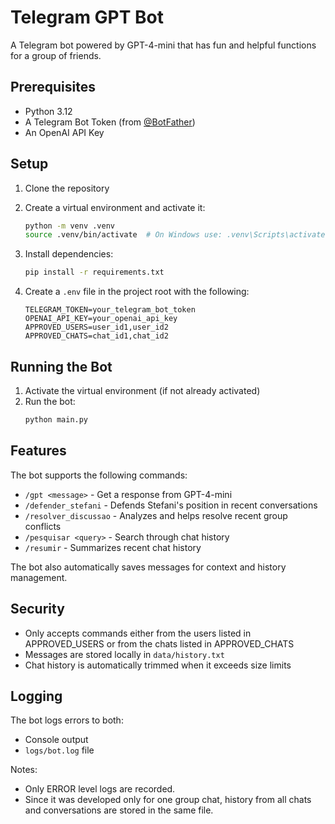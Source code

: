 # Telegram GPT Bot

A Telegram bot powered by GPT-4-mini that has fun and helpful functions for a group of friends.

## Prerequisites

- Python 3.12
- A Telegram Bot Token (from [@BotFather](https://t.me/BotFather))
- An OpenAI API Key

## Setup

1. Clone the repository

2. Create a virtual environment and activate it:
   ```bash
   python -m venv .venv
   source .venv/bin/activate  # On Windows use: .venv\Scripts\activate
   ```

3. Install dependencies:
   ```bash
   pip install -r requirements.txt
   ```

4. Create a `.env` file in the project root with the following:
   ```
   TELEGRAM_TOKEN=your_telegram_bot_token
   OPENAI_API_KEY=your_openai_api_key
   APPROVED_USERS=user_id1,user_id2
   APPROVED_CHATS=chat_id1,chat_id2
   ```

## Running the Bot

1. Activate the virtual environment (if not already activated)
2. Run the bot:
   ```bash
   python main.py
   ```

## Features

The bot supports the following commands:

- `/gpt <message>` - Get a response from GPT-4-mini
- `/defender_stefani` - Defends Stefani's position in recent conversations
- `/resolver_discussao` - Analyzes and helps resolve recent group conflicts
- `/pesquisar <query>` - Search through chat history
- `/resumir` - Summarizes recent chat history

The bot also automatically saves messages for context and history management.

## Security

- Only accepts commands either from the users listed in APPROVED_USERS or from the chats listed in APPROVED_CHATS
- Messages are stored locally in `data/history.txt`
- Chat history is automatically trimmed when it exceeds size limits

## Logging

The bot logs errors to both:
- Console output
- `logs/bot.log` file

Notes:
- Only ERROR level logs are recorded.
- Since it was developed only for one group chat, history from all chats and conversations are stored in the same file.
